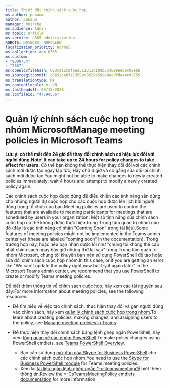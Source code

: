```yaml
---
title: Thiết đặt chính sách cuộc họp
ms.author: pebaum
author: pebaum
manager: mnirkhe
ms.audience: Admin
ms.topic: article
ms.service: o365-administration
ROBOTS: NOINDEX, NOFOLLOW
localization_priority: Normal
ms.collection: Adm_O365
ms.custom:
- "9000734"
- "2657"
ms.openlocfilehash: 683ca12c8f6e2511311c10ab5c4599ee66c08eb8
ms.sourcegitcommit: c6692ce0fa1358ec3529e59ca0ecdfdea4cdc759
ms.translationtype: MT
ms.contentlocale: vi-VN
ms.lasthandoff: 09/15/2020
ms.locfileid: "47794356"
---
```

# <a name="manage-meeting-policies-in-microsoft-teams"></a><span data-ttu-id="6dfa2-102">Quản lý chính sách cuộc họp trong nhóm Microsoft</span><span class="sxs-lookup"><span data-stu-id="6dfa2-102">Manage meeting policies in Microsoft Teams</span></span>

<span data-ttu-id="6dfa2-103">**Lưu ý: có thể mất đến 24 giờ để thay đổi chính sách có hiệu lực đối với người dùng.**</span><span class="sxs-lookup"><span data-stu-id="6dfa2-103">**Note: It can take up to 24 hours for policy changes to take effect for users.**</span></span> <span data-ttu-id="6dfa2-104">Có thể bạn không thể thực hiện thay đổi đối với các chính sách mới được tạo ngay lập tức; Hãy chờ 4 giờ và cố gắng sửa đổi lại chính sách mới được tạo.</span><span class="sxs-lookup"><span data-stu-id="6dfa2-104">You might not be able to make changes to newly created policies immediately; wait 4 hours and attempt to modify a newly created policy again.</span></span>

<span data-ttu-id="6dfa2-105">Các chính sách cuộc họp được dùng để điều khiển các tính năng sẵn dùng cho những người dự cuộc họp cho các cuộc họp được lên lịch bởi người dùng trong tổ chức của bạn.</span><span class="sxs-lookup"><span data-stu-id="6dfa2-105">Meeting policies are used to control the features that are available to meeting participants for meetings that are scheduled by users in your organization.</span></span> <span data-ttu-id="6dfa2-106">Một số tính năng của chính sách cuộc họp có thể không được thực hiện trong Trung tâm quản trị nhóm nào đó (đây là các tính năng có nhãn "Coming Soon" trong tài liệu).</span><span class="sxs-lookup"><span data-stu-id="6dfa2-106">Some features of meeting policies might not be implemented in the Teams admin center yet (these are labeled "coming soon" in the documentation).</span></span> <span data-ttu-id="6dfa2-107">Trong trường hợp này, hoặc nếu bạn nhận được lỗi như "chúng tôi không thể cập nhật chính sách ngay bây giờ nhưng thử lại sau" trong Trung tâm quản trị nhóm Microsoft, chúng tôi khuyên bạn nên sử dụng PowerShell để tạo hoặc sửa đổi chính sách cuộc họp nhóm.</span><span class="sxs-lookup"><span data-stu-id="6dfa2-107">In this case, or if you are getting an error like "We can't update the policy right now but try it again later" in the Microsoft Teams admin center, we recommend that you use PowerShell to create or modify Teams meeting policies.</span></span> 

<span data-ttu-id="6dfa2-108">Để biết thêm thông tin về chính sách cuộc họp, hãy xem các tài nguyên sau đây:</span><span class="sxs-lookup"><span data-stu-id="6dfa2-108">For more information about meeting policies, see the following resources:</span></span>

- <span data-ttu-id="6dfa2-109">Để tìm hiểu về việc tạo chính sách, thực hiện thay đổi và gán người dùng vào chính sách, hãy xem [quản lý chính sách cuộc họp trong nhóm](https://docs.microsoft.com/microsoftteams/meeting-policies-in-teams).</span><span class="sxs-lookup"><span data-stu-id="6dfa2-109">To learn about creating policies, making changes, and assigning users to the policy, see [Manage meeting policies in Teams](https://docs.microsoft.com/microsoftteams/meeting-policies-in-teams).</span></span>

- <span data-ttu-id="6dfa2-110">Để thực hiện thay đổi chính sách bằng lệnh ghép ngắn PowerShell, hãy xem [tổng quan về các nhóm PowerShell](https://docs.microsoft.com/microsoftteams/teams-powershell-overview).</span><span class="sxs-lookup"><span data-stu-id="6dfa2-110">To make policy changes using PowerShell cmdlets, see [Teams PowerShell Overview](https://docs.microsoft.com/microsoftteams/teams-powershell-overview).</span></span> 
    - <span data-ttu-id="6dfa2-111">Bạn cần sử dụng [mô-đun của Skype for Business PowerShell](https://www.microsoft.com/download/details.aspx?id=39366) cho các chính sách cuộc họp nhóm.</span><span class="sxs-lookup"><span data-stu-id="6dfa2-111">You need to use the [Skype for Business PowerShell module](https://www.microsoft.com/download/details.aspx?id=39366) for Teams meeting policies.</span></span> 
    - <span data-ttu-id="6dfa2-112">Xem lại [tài liệu ngắn lệnh ghép ngắn \*-csteamsmeetingđể](https://docs.microsoft.com/search/?search=CsTeamsMeetingPolicy&view=skype-ps) biết thêm thông tin.</span><span class="sxs-lookup"><span data-stu-id="6dfa2-112">Review the [\*-CsTeamsMeetingPolicy cmdlets documentation](https://docs.microsoft.com/search/?search=CsTeamsMeetingPolicy&view=skype-ps) for more information.</span></span>

